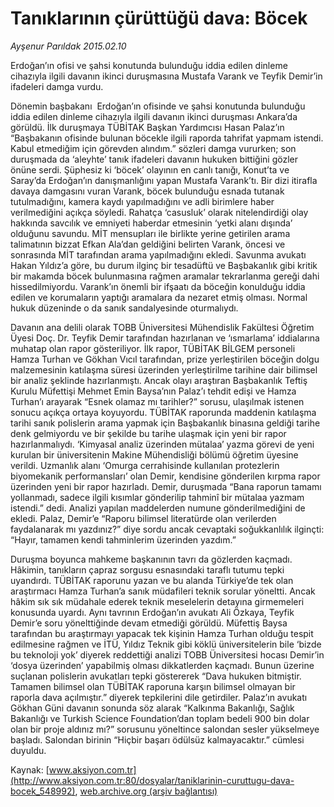 # Tanıklarının çürüttüğü dava: Böcek

*Ayşenur Parıldak 2015.02.10*

<div class="pNewsDetailMainContent" itemprop="articleBody">
 <p>
  Erdoğan’ın ofisi ve şahsi konutunda bulunduğu iddia edilen dinleme cihazıyla ilgili davanın ikinci duruşmasına Mustafa Varank ve Teyfik Demir’in ifadeleri damga vurdu.
 </p>
 <p>
  Dönemin başbakanı  Erdoğan’ın ofisinde ve şahsi konutunda bulunduğu iddia edilen dinleme cihazıyla ilgili davanın ikinci duruşması Ankara’da görüldü. İlk duruşmaya TÜBİTAK Başkan Yardımcısı Hasan Palaz’ın “Başbakanın ofisinde bulunan böcekle ilgili raporda tahrifat yapmam istendi. Kabul etmediğim için görevden alındım.” sözleri damga vururken; son duruşmada da ‘aleyhte’ tanık ifadeleri davanın hukuken bittiğini gözler önüne serdi. Şüphesiz ki ‘böcek’ olayının en canlı tanığı, Konut’ta ve Saray’da Erdoğan’ın danışmanlığını yapan Mustafa Varank’tı. Bir dizi itirafla davaya damgasını vuran Varank, böcek bulunduğu esnada tutanak tutulmadığını, kamera kaydı yapılmadığını ve adli birimlere haber verilmediğini açıkça söyledi. Rahatça ‘casusluk’ olarak nitelendirdiği olay hakkında savcılık ve emniyeti haberdar etmesinin ‘yetki alanı dışında’ olduğunu savundu. MİT mensupları ile birlikte yerine getirilen arama talimatının bizzat Efkan Ala’dan geldiğini belirten Varank, öncesi ve sonrasında MİT tarafından arama yapılmadığını ekledi. Savunma avukatı Hakan Yıldız’a göre, bu durum ilginç bir tesadüftü ve Başbakanlık gibi kritik bir makamda böcek bulunmasına rağmen aramalar tekrarlanma gereği dahi hissedilmiyordu. Varank’ın önemli bir ifşaatı da böceğin konulduğu iddia edilen ve korumaların yaptığı aramalara da nezaret etmiş olması. Normal hukuk düzeninde o da sanık sandalyesinde oturmalıydı.
 </p>
 <p>
  Davanın ana delili olarak TOBB Üniversitesi Mühendislik Fakültesi Öğretim Üyesi Doç. Dr. Teyfik Demir tarafından hazırlanan ve ‘ısmarlama’ iddialarına muhatap olan rapor gösteriliyor. İlk rapor, TÜBİTAK BİLGEM personeli Hamza Turhan ve Gökhan Vıcıl tarafından, prize yerleştirilen böceğin dolgu malzemesinin katılaşma süresi üzerinden yerleştirilme tarihine dair bilimsel bir analiz şeklinde hazırlanmıştı. Ancak olayı araştıran Başbakanlık Teftiş Kurulu Müfettişi Mehmet Emin Baysa’nın Palaz’ı tehdit edişi ve Hamza Turhan’ı arayarak “Esnek olamaz mı tarihler?” sorusu, ulaşılmak istenen sonucu açıkça ortaya koyuyordu. TÜBİTAK raporunda maddenin katılaşma tarihi sanık polislerin arama yapmak için Başbakanlık binasına geldiği tarihe denk gelmiyordu ve bir şekilde bu tarihe ulaşmak için yeni bir rapor hazırlanmalıydı. ‘Kimyasal analiz üzerinden mütalaa’ yazma görevi de yeni kurulan bir üniversitenin Makine Mühendisliği bölümü öğretim üyesine verildi. Uzmanlık alanı ‘Omurga cerrahisinde kullanılan protezlerin biyomekanik performansları’ olan Demir, kendisine gönderilen kırpma rapor üzerinden yeni bir rapor hazırladı. Demir, duruşmada “Bana raporun tamamı yollanmadı, sadece ilgili kısımlar gönderilip tahminî bir mütalaa yazmam istendi.” dedi. Analizi yapılan maddelerden numune gönderilmediğini de ekledi. Palaz, Demir’e “Raporu bilimsel literatürde olan verilerden faydalanarak mı yazdınız?” diye sordu ancak cevaptaki soğukkanlılık ilginçti: “Hayır, tamamen kendi tahminlerim üzerinden yazdım.”
 </p>
 <p>
  Duruşma boyunca mahkeme başkanının tavrı da gözlerden kaçmadı. Hâkimin, tanıkların çapraz sorgusu esnasındaki taraflı tutumu tepki uyandırdı. TÜBİTAK raporunu yazan ve bu alanda Türkiye’de tek olan araştırmacı Hamza Turhan’a sanık müdafileri teknik sorular yöneltti. Ancak hâkim sık sık müdahale ederek teknik meselelerin detayına girmemeleri konusunda uyardı. Aynı tavrının Erdoğan’ın avukatı Ali Özkaya, Teyfik Demir’e soru yönelttiğinde devam etmediği görüldü. Müfettiş Baysa tarafından bu araştırmayı yapacak tek kişinin Hamza Turhan olduğu tespit edilmesine rağmen ve İTÜ, Yıldız Teknik gibi köklü üniversitelerin bile ‘bizde bu teknoloji yok’ diyerek reddettiği analizi TOBB Üniversitesi hocası Demir’in ‘dosya üzerinden’ yapabilmiş olması dikkatlerden kaçmadı. Bunun üzerine suçlanan polislerin avukatları tepki göstererek “Dava hukuken bitmiştir. Tamamen bilimsel olan TÜBİTAK raporuna karşın bilimsel olmayan bir raporla dava açılmıştır.” diyerek tepkilerini dile getirdiler. Palaz’ın avukatı Gökhan Güni davanın sonunda söz alarak “Kalkınma Bakanlığı, Sağlık Bakanlığı ve Turkish Science Foundation’dan toplam bedeli 900 bin dolar olan bir proje aldınız mı?” sorusunu yöneltince salondan sesler yükselmeye başladı. Salondan birinin “Hiçbir başarı ödülsüz kalmayacaktır.” cümlesi duyuldu.
 </p>
</div>


Kaynak: [www.aksiyon.com.tr](http://www.aksiyon.com.tr:80/dosyalar/taniklarinin-curuttugu-dava-bocek_548992), [web.archive.org (arşiv bağlantısı)](http://web.archive.org/web/20150218044438/http://www.aksiyon.com.tr:80/dosyalar/taniklarinin-curuttugu-dava-bocek_548992)
